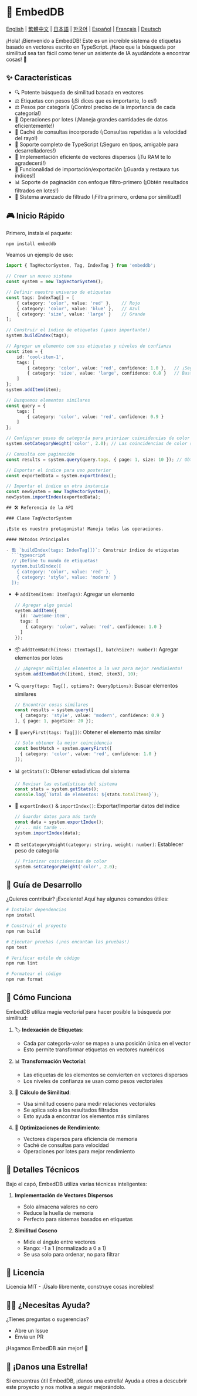 # 🚀 EmbedDB

[English](README.md) | [繁體中文](README.zh-TW.md) | [日本語](README.ja.md) | [한국어](README.ko.md) | [Español](README.es.md) | [Français](README.fr.md) | [Deutsch](README.de.md)

¡Hola! ¡Bienvenido a EmbedDB! Este es un increíble sistema de etiquetas basado en vectores escrito en TypeScript. ¡Hace que la búsqueda por similitud sea tan fácil como tener un asistente de IA ayudándote a encontrar cosas! 🎯

## ✨ Características

- 🔍 Potente búsqueda de similitud basada en vectores
- ⚖️ Etiquetas con pesos (¡Si dices que es importante, lo es!)
- ⚖️ Pesos por categoría (¡Control preciso de la importancia de cada categoría!)
- 🚄 Operaciones por lotes (¡Maneja grandes cantidades de datos eficientemente!)
- 💾 Caché de consultas incorporado (¡Consultas repetidas a la velocidad del rayo!)
- 📝 Soporte completo de TypeScript (¡Seguro en tipos, amigable para desarrolladores!)
- 🎯 Implementación eficiente de vectores dispersos (¡Tu RAM te lo agradecerá!)
- 🔄 Funcionalidad de importación/exportación (¡Guarda y restaura tus índices!)
- 📊 Soporte de paginación con enfoque filtro-primero (¡Obtén resultados filtrados en lotes!)
- 🔬 Sistema avanzado de filtrado (¡Filtra primero, ordena por similitud!)

## 🎮 Inicio Rápido

Primero, instala el paquete:
```bash
npm install embeddb
```

Veamos un ejemplo de uso:

```typescript
import { TagVectorSystem, Tag, IndexTag } from 'embeddb';

// Crear un nuevo sistema
const system = new TagVectorSystem();

// Definir nuestro universo de etiquetas
const tags: IndexTag[] = [
    { category: 'color', value: 'red' },    // Rojo
    { category: 'color', value: 'blue' },   // Azul
    { category: 'size', value: 'large' }    // Grande
];

// Construir el índice de etiquetas (¡paso importante!)
system.buildIndex(tags);

// Agregar un elemento con sus etiquetas y niveles de confianza
const item = {
    id: 'cool-item-1',
    tags: [
        { category: 'color', value: 'red', confidence: 1.0 },   // ¡Seguro que es rojo!
        { category: 'size', value: 'large', confidence: 0.8 }   // Bastante grande
    ]
};
system.addItem(item);

// Busquemos elementos similares
const query = {
    tags: [
        { category: 'color', value: 'red', confidence: 0.9 }
    ]
};

// Configurar pesos de categoría para priorizar coincidencias de color
system.setCategoryWeight('color', 2.0); // Las coincidencias de color son el doble de importantes

// Consulta con paginación
const results = system.query(query.tags, { page: 1, size: 10 }); // Obtener los primeros 10 resultados

// Exportar el índice para uso posterior
const exportedData = system.exportIndex();

// Importar el índice en otra instancia
const newSystem = new TagVectorSystem();
newSystem.importIndex(exportedData);

## 🛠 Referencia de la API

### Clase TagVectorSystem

¡Este es nuestro protagonista! Maneja todas las operaciones.

#### Métodos Principales

- 🏗 `buildIndex(tags: IndexTag[])`: Construir índice de etiquetas
  ```typescript
  // ¡Define tu mundo de etiquetas!
  system.buildIndex([
    { category: 'color', value: 'red' },
    { category: 'style', value: 'modern' }
  ]);
  ```

- ➕ `addItem(item: ItemTags)`: Agregar un elemento
  ```typescript
  // Agregar algo genial
  system.addItem({
    id: 'awesome-item',
    tags: [
      { category: 'color', value: 'red', confidence: 1.0 }
    ]
  });
  ```

- 📦 `addItemBatch(items: ItemTags[], batchSize?: number)`: Agregar elementos por lotes
  ```typescript
  // ¡Agregar múltiples elementos a la vez para mejor rendimiento!
  system.addItemBatch([item1, item2, item3], 10);
  ```

- 🔍 `query(tags: Tag[], options?: QueryOptions)`: Buscar elementos similares
  ```typescript
  // Encontrar cosas similares
  const results = system.query([
    { category: 'style', value: 'modern', confidence: 0.9 }
  ], { page: 1, pageSize: 20 });
  ```

- 🎯 `queryFirst(tags: Tag[])`: Obtener el elemento más similar
  ```typescript
  // Solo obtener la mejor coincidencia
  const bestMatch = system.queryFirst([
    { category: 'color', value: 'red', confidence: 1.0 }
  ]);
  ```

- 📊 `getStats()`: Obtener estadísticas del sistema
  ```typescript
  // Revisar las estadísticas del sistema
  const stats = system.getStats();
  console.log(`Total de elementos: ${stats.totalItems}`);
  ```

- 🔄 `exportIndex()` & `importIndex()`: Exportar/Importar datos del índice
  ```typescript
  // Guardar datos para más tarde
  const data = system.exportIndex();
  // ... más tarde ...
  system.importIndex(data);
  ```

- ⚖️ `setCategoryWeight(category: string, weight: number)`: Establecer peso de categoría
  ```typescript
  // Priorizar coincidencias de color
  system.setCategoryWeight('color', 2.0);
  ```

## 🔧 Guía de Desarrollo

¿Quieres contribuir? ¡Excelente! Aquí hay algunos comandos útiles:

```bash
# Instalar dependencias
npm install

# Construir el proyecto
npm run build

# Ejecutar pruebas (¡nos encantan las pruebas!)
npm test

# Verificar estilo de código
npm run lint

# Formatear el código
npm run format
```

## 🤔 Cómo Funciona

EmbedDB utiliza magia vectorial para hacer posible la búsqueda por similitud:

1. 🏷 **Indexación de Etiquetas**:
   - Cada par categoría-valor se mapea a una posición única en el vector
   - Esto permite transformar etiquetas en vectores numéricos

2. 📊 **Transformación Vectorial**:
   - Las etiquetas de los elementos se convierten en vectores dispersos
   - Los niveles de confianza se usan como pesos vectoriales

3. 🎯 **Cálculo de Similitud**:
   - Usa similitud coseno para medir relaciones vectoriales
   - Se aplica solo a los resultados filtrados
   - Esto ayuda a encontrar los elementos más similares

4. 🚀 **Optimizaciones de Rendimiento**:
   - Vectores dispersos para eficiencia de memoria
   - Caché de consultas para velocidad
   - Operaciones por lotes para mejor rendimiento

## 🧪 Detalles Técnicos

Bajo el capó, EmbedDB utiliza varias técnicas inteligentes:

1. **Implementación de Vectores Dispersos**
   - Solo almacena valores no cero
   - Reduce la huella de memoria
   - Perfecto para sistemas basados en etiquetas

2. **Similitud Coseno**
   - Mide el ángulo entre vectores
   - Rango: -1 a 1 (normalizado a 0 a 1)
   - Se usa solo para ordenar, no para filtrar

## 📝 Licencia

Licencia MIT - ¡Úsalo libremente, construye cosas increíbles!

## 🙋‍♂️ ¿Necesitas Ayuda?

¿Tienes preguntas o sugerencias?
- Abre un Issue
- Envía un PR

¡Hagamos EmbedDB aún mejor! 🌟

## 🌟 ¡Danos una Estrella!

Si encuentras útil EmbedDB, ¡danos una estrella! Ayuda a otros a descubrir este proyecto y nos motiva a seguir mejorándolo.
